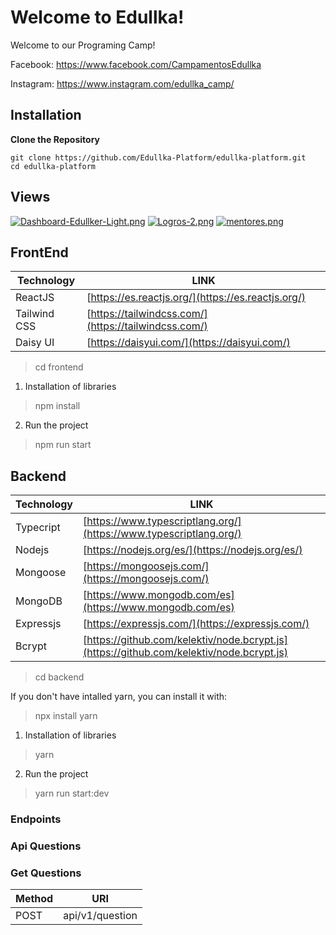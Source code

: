 <h1>Welcome to Edullka!</h1>
<p>Welcome to our Programing Camp!</p>

Facebook: https://www.facebook.com/CampamentosEdullka

Instagram: https://www.instagram.com/edullka_camp/

## Installation
**Clone the Repository**
```
git clone https://github.com/Edullka-Platform/edullka-platform.git
cd edullka-platform
```
## Views

[![Dashboard-Edullker-Light.png](https://i.postimg.cc/DyY5tLWc/Dashboard-Edullker-Light.png)](https://postimg.cc/VdnjtSWS)
[![Logros-2.png](https://i.postimg.cc/wMFH60KM/Logros-2.png)](https://postimg.cc/9w4sbPQH)
[![mentores.png](https://i.postimg.cc/Vk0yTYNd/mentores.png)](https://postimg.cc/w1zbRYLp)

<h2>FrontEnd</h2>

| Technology | LINK |
| ------ | ------ |
| ReactJS | [https://es.reactjs.org/](https://es.reactjs.org/) |
| Tailwind CSS | [https://tailwindcss.com/](https://tailwindcss.com/) |
| Daisy UI | [https://daisyui.com/](https://daisyui.com/) |

> cd frontend

1) Installation of libraries
> npm install

2) Run the project
> npm run start

<h2>Backend</h2>

| Technology | LINK |
| ------ | ------ |
| Typecript | [https://www.typescriptlang.org/](https://www.typescriptlang.org/) |
| Nodejs | [https://nodejs.org/es/](https://nodejs.org/es/) |
| Mongoose | [https://mongoosejs.com/](https://mongoosejs.com/) |
| MongoDB | [https://www.mongodb.com/es](https://www.mongodb.com/es) |
| Expressjs | [https://expressjs.com/](https://expressjs.com/) |
| Bcrypt | [https://github.com/kelektiv/node.bcrypt.js](https://github.com/kelektiv/node.bcrypt.js) |

> cd backend

If you don't have intalled yarn, you can install it with:
> npx install yarn

1) Installation of libraries
> yarn

2) Run the project
> yarn run start:dev

<h3>Endpoints</h3>

<h3>Api Questions</h3>
<h3>Get Questions</h3>
<table>
    <thead>
        <tr>
            <th>Method</th><th>URI</th>
        </tr>
    </thead>
    <tbody>
        <tr>
            <td>POST</td><td>api/v1/question</td>
        </tr>
    </tbody>
<table>
